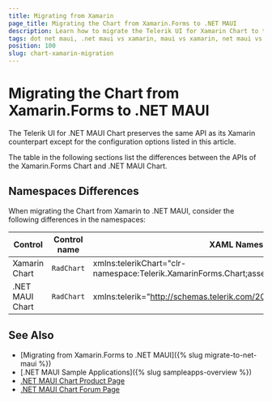 ```yaml
---
title: Migrating from Xamarin
page_title: Migrating the Chart from Xamarin.Forms to .NET MAUI
description: Learn how to migrate the Telerik UI for Xamarin Chart to the Telerik UI for .NET MAUI Chart by updating the namespaces, the incompatible NuGet packages and API.
tags: dot net maui, .net maui vs xamarin, maui vs xamarin, net maui vs xamarin, migration, xamarin.forms
position: 100
slug: chart-xamarin-migration
---
```


# Migrating the Chart from Xamarin.Forms to .NET MAUI

The Telerik UI for .NET MAUI Chart preserves the same API as its Xamarin counterpart except for the configuration options listed in this article.

The table in the following sections list the differences between the APIs of the Xamarin.Forms Chart and .NET MAUI Chart.

## Namespaces Differences

When migrating the Chart from Xamarin to .NET MAUI, consider the following differences in the namespaces:

| Control | Control name | XAML Namespace | C# Namespace|
| --------------- | --------------- | --------------- | --------------- |
| Xamarin Chart | `RadChart` | xmlns:telerikChart="clr-namespace:Telerik.XamarinForms.Chart;assembly=Telerik.XamarinForms.Chart" | using Telerik.XamarinForms.Chart; |
| .NET MAUI Chart | `RadChart` | xmlns:telerik="http://schemas.telerik.com/2022/xaml/maui" | using Telerik.Maui.Controls.Compatibility.Chart; |

## See Also

* [Migrating from Xamarin.Forms to .NET MAUI]({% slug migrate-to-net-maui %})
* [.NET MAUI Sample Applications]({% slug sampleapps-overview %})
* [.NET MAUI Chart Product Page](https://www.telerik.com/maui-ui/chart)
* [.NET MAUI Chart Forum Page](https://www.telerik.com/forums/maui?tagId=1765)
